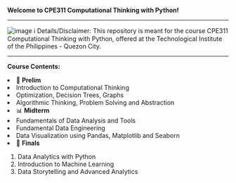 <b>Welcome to CPE311 Computational Thinking with Python!</b>
<hr>

![image](https://github.com/rmndgaf/CPE311_TIPQC/assets/42718324/cdab0f9b-ac75-42a7-ba6a-9341d4f7bc17)
ℹ️ Details/Disclaimer: This repository is meant for the course CPE311 Computational Thinking with Python, offered at the Technological Institute of the Philippines - Quezon City.

<hr>

<b>Course Contents:</b>
<li>🍏 <b>Prelim</b></li>
<li>Introduction to Computational Thinking</li>
<li>Optimization, Decision Trees, Graphs</li>
<li>Algorithmic Thinking, Problem Solving and Abstraction</li>
<li>📊 <b>Midterm</b></li>
<li>Fundamentals of Data Analysis and Tools</li>
<li>Fundamental Data Engineering</li>
<li>Data Visualization using Pandas, Matplotlib and Seaborn</li>
<li>🏁 <b>Finals</b></li>
<ol><li>Data Analytics with Python</li>
<li>Introduction to Machine Learning</li>
<li>Data Storytelling and Advanced Analytics</li></ol>
